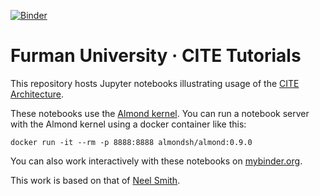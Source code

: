[![Binder](https://mybinder.org/badge_logo.svg)](https://hub-binder.mybinder.ovh/user/eumaeus-fucite-jupyter-z0a4v5az/notebooks/index.ipynb)

# Furman University · CITE Tutorials

This repository hosts Jupyter notebooks illustrating usage of the [CITE Architecture](http://cite-architecture.org).

These notebooks use the [Almond kernel](https://almond.sh/).  You can run a notebook server with the Almond kernel using a docker container like this:

    docker run -it --rm -p 8888:8888 almondsh/almond:0.9.0

You can also work interactively with these notebooks on [mybinder.org](https://mybinder.org/v2/gh/neelsmith/nomisma-jupyter/master).

This work is based on that of [Neel Smith](https://github.com/neelsmith/nomisma-jupyter).

